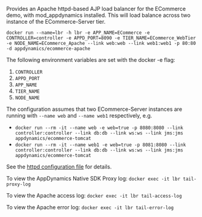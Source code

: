 Provides an Apache httpd-based AJP load balancer for the ECommerce demo, with mod_appdynamics installed.  This will load balance across two instance of the ECommerce-Server tier.  

`docker run --name=lbr -h lbr -e APP_NAME=ECommerce -e CONTROLLER=controller -e APPD_PORT=8090 -e TIER_NAME=ECommerce_WebTier -e NODE_NAME=ECommerce_Apache --link web:web --link web1:web1 -p 80:80 -d appdynamics/ecommerce-apache`

The following environment variables are set with the docker -e flag:

1. `CONTROLLER`
2. `APPD_PORT`
3. `APP_NAME`
4. `TIER_NAME`
5. `NODE_NAME`

The configuration assumes that two ECommerce-Server instances are running with `--name web` and `--name web1` respectively, e.g.

* `docker run --rm -it --name web -e web=true -p 8080:8080 --link controller:controller --link db:db --link ws:ws --link jms:jms appdynamics/ecommerce-tomcat`
* `docker run --rm -it --name web1 -e web=true -p 8081:8080 --link controller:controller --link db:db --link ws:ws --link jms:jms appdynamics/ecommerce-tomcat`

See the [httpd configuration file](https://github.com/Appdynamics/ECommerce-Docker/blob/master/ECommerce-Apache/ajp_proxy.conf) for details.

To view the AppDynamics Native SDK Proxy log: `docker exec -it lbr tail-proxy-log`

To view the Apache access log: `docker exec -it lbr tail-access-log`

To view the Apache error log: `docker exec -it lbr tail-error-log`
